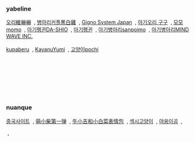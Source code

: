 ### yabeline
[오리維嚇嚇](https://yabeline.tw/Stickers_Search.php?Search=%E7%B6%AD%E5%9A%87%E5%9A%87&Type=0)<span style="margin-left:4px!important; margin-right:4px!important;"> ,</sapn>
[병아리커플黑白雞](https://yabeline.tw/Stickers_Search.php?Search=%E9%BB%91%E7%99%BD%E9%9B%9E)<span style="margin-left:4px!important; margin-right:4px!important;"> ,</sapn>
[Gigno System Japan](https://yabeline.tw/Stickers_Search.php?Creative=Gigno+System+Japan&page=5)<span style="margin-left:4px!important; margin-right:4px!important;"> ,</sapn>
[아기오리 구구](https://www.nuanque.com/gallery/emoticon/76003.html)<span style="margin-left:4px!important; margin-right:4px!important;"> ,</sapn>
[모모momo](https://www.nuanque.com/gallery/emoticon/67298.html)<span style="margin-left:4px!important; margin-right:4px!important;"> ,</sapn>
[아기펭귄DA-SHIO](https://yabeline.tw/Stickers_Search.php?Search=da-shio&Type=0)<span style="margin-left:4px!important; margin-right:4px!important;"> ,</sapn>
[아기펭귄](https://yabeline.tw/Stickers_Search.php?Creative=%E8%B7%AF%E6%98%93%E6%96%AF%E8%88%87%E5%B8%83%E4%B8%81)<span style="margin-left:4px!important; margin-right:4px!important;"> ,</sapn>
[아기병아리sanpoimo](https://yabeline.tw/Stickers_Search.php?Creative=sanpoimo)<span style="margin-left:4px!important; margin-right:4px!important;"> ,</sapn>
[아기병아리MIND WAVE INC.](https://yabeline.tw/Stickers_Search.php?Search=MIND+WAVE+INC.&Type=0)
<br><br>
[kupaberu](https://yabeline.tw/Stickers_Search.php?Search=kupaberu&Type=0)<span style="margin-left:4px!important; margin-right:4px!important;"> ,</sapn>
[KayanuYumi](https://yabeline.tw/Stickers_Search.php?Search=KayanuYumi&Type=0)<span style="margin-left:4px!important; margin-right:4px!important;"> ,</sapn>
[고양이pochi](https://yabeline.tw/Stickers_Search.php?Search=pochi&Type=0)

<br><br>
<br><br>
<br><br>

### nuanque
[중국사이트](https://www.nuanque.com/gallery/emoticon/page/2)<span style="margin-left:4px!important; margin-right:4px!important;"> ,</sapn>
[萌小柴第一弹](https://www.nuanque.com/gallery/emoticon/41537.html)<span style="margin-left:4px!important; margin-right:4px!important;"> ,</sapn>
[牛小吉和小白菜表情包](https://www.nuanque.com/gallery/emoticon/40412.html)<span style="margin-left:4px!important; margin-right:4px!important;"> ,</sapn>
[섹시고양이](https://www.nuanque.com/gallery/emoticon/29688.html)<span style="margin-left:4px!important; margin-right:4px!important;"> ,</sapn>
[야옹이곰](https://www.nuanque.com/gallery/emoticon/13329.html)<span style="margin-left:4px!important; margin-right:4px!important;"> ,</sapn>







<span style="margin-left:4px!important; margin-right:4px!important;"> ,</sapn>
